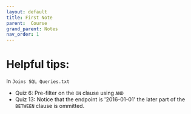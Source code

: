 ```yaml
---
layout: default
title: First Note
parent:  Course
grand_parent: Notes
nav_order: 1
---
```


# Helpful tips:

In `Joins SQL Queries.txt` 

* Quiz 6: Pre-filter on the `ON` clause using `AND`
* Quiz 13: Notice that the endpoint is '2016-01-01' the later part of the `BETWEEN` clause is ommitted. 
